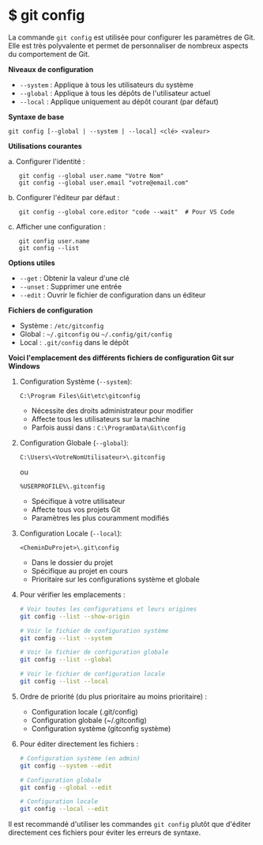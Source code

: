 # $ git config

La commande `git config` est utilisée pour configurer les paramètres de Git. Elle est très polyvalente et permet de personnaliser de nombreux aspects du comportement de Git. 

**Niveaux de configuration** 

- `--system` : Applique à tous les utilisateurs du système
- `--global` : Applique à tous les dépôts de l'utilisateur actuel
- `--local` : Applique uniquement au dépôt courant (par défaut)

**Syntaxe de base** 

`git config [--global | --system | --local] <clé> <valeur>`

**Utilisations courantes** 

a. Configurer l'identité :
```
   git config --global user.name "Votre Nom"
   git config --global user.email "votre@email.com"
```

b. Configurer l'éditeur par défaut :
```
   git config --global core.editor "code --wait"  # Pour VS Code
```

c. Afficher une configuration :
```
   git config user.name
   git config --list
```

**Options utiles** 

- `--get` : Obtenir la valeur d'une clé
- `--unset` : Supprimer une entrée
- `--edit` : Ouvrir le fichier de configuration dans un éditeur

**Fichiers de configuration** 

- Système : `/etc/gitconfig`
- Global : `~/.gitconfig` ou `~/.config/git/config`
- Local : `.git/config` dans le dépôt

**Voici l'emplacement des différents fichiers de configuration Git sur Windows** 

1. Configuration Système (`--system`):
   ```
   C:\Program Files\Git\etc\gitconfig
   ```
   - Nécessite des droits administrateur pour modifier
   - Affecte tous les utilisateurs sur la machine
   - Parfois aussi dans : `C:\ProgramData\Git\config`

2. Configuration Globale (`--global`):
   ```
   C:\Users\<VotreNomUtilisateur>\.gitconfig
   ```
   ou
   ```
   %USERPROFILE%\.gitconfig
   ```
   - Spécifique à votre utilisateur
   - Affecte tous vos projets Git
   - Paramètres les plus couramment modifiés

3. Configuration Locale (`--local`):
   ```
   <CheminDuProjet>\.git\config
   ```
   - Dans le dossier du projet
   - Spécifique au projet en cours
   - Prioritaire sur les configurations système et globale

4. Pour vérifier les emplacements :
   ```bash
   # Voir toutes les configurations et leurs origines
   git config --list --show-origin
   
   # Voir le fichier de configuration système
   git config --list --system
   
   # Voir le fichier de configuration globale
   git config --list --global
   
   # Voir le fichier de configuration locale
   git config --list --local
   ```

5. Ordre de priorité (du plus prioritaire au moins prioritaire) :
   - Configuration locale (.git/config)
   - Configuration globale (~/.gitconfig)
   - Configuration système (gitconfig système)

6. Pour éditer directement les fichiers :
   ```bash
   # Configuration système (en admin)
   git config --system --edit
   
   # Configuration globale
   git config --global --edit
   
   # Configuration locale
   git config --local --edit
   ```

Il est recommandé d'utiliser les commandes `git config` plutôt que d'éditer directement ces fichiers pour éviter les erreurs de syntaxe.